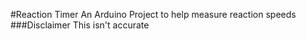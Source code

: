 #Reaction Timer
An Arduino Project to help measure reaction speeds
###Disclaimer
This isn't accurate

